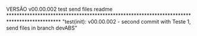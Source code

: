VERSÃO v00.00.002   test send files readme      ********************************************************************************************
"test(init): v00.00.002 - second commit with Teste 1, send files in branch devABS"